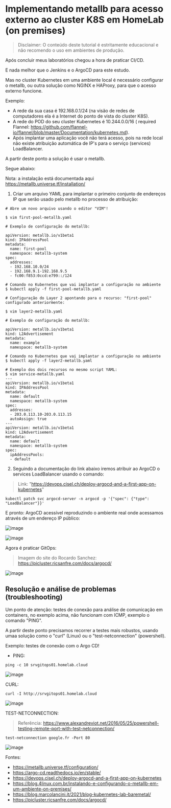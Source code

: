 # Implementando metallb para acesso externo ao cluster K8S em HomeLab (on premises)

> Disclaimer:
> O conteúdo deste tutorial é estritamente educacional e não recomendo o uso em ambientes de produção.

Após concluir meus laboratórios chegou a hora de praticar CI/CD.

E nada melhor que o Jenkins e o ArgoCD para este estudo.

Mas no cluster Kubernetes em uma ambiente local é necessário configurar o metallb, ou outra solução como NGINX e HAProxy, para que o acesso externo funcione.

Exemplo:

- A rede da sua casa é 192.168.0.1/24 (na visão de redes de computadores ela é a Internet do ponto de vista do cluster K8S).
- A rede do POD do seu cluster Kubernetes é 10.244.0.0/16 ( required Flannel: https://github.com/flannel-io/flannel/blob/master/Documentation/kubernetes.md).
- Após implantar uma aplicação você não terá acesso, pois na rede local não existe atribuição automática de IP's para o serviço (services) LoadBalancer.

A partir deste ponto a solução é usar o metallb.

Segue abaixo:

Nota: a instalação está documentada aqui https://metallb.universe.tf/installation/

1. Criar um arquivo YAML para implantar o primeiro conjunto de endereços IP que serão usado pelo metallb no processo de atribuição:
```
# Abre um novo arquivo usando o editor "VIM"!

$ vim first-pool-metallb.yaml

# Exemplo de configuração do metallb:

apiVersion: metallb.io/v1beta1
kind: IPAddressPool
metadata:
  name: first-pool
  namespace: metallb-system
spec:
  addresses:
  - 192.168.10.0/24
  - 192.168.9.1-192.168.9.5
  - fc00:f853:0ccd:e799::/124

# Comando no Kubernetes que vai implantar a configuração no ambiente
$ kubectl apply -f first-pool-metallb.yaml

# Configuração do Layer 2 apontando para o recurso: "first-pool" configurado anteriormente:

$ vim layer2-metallb.yaml

# Exemplo de configuração do metallb:

apiVersion: metallb.io/v1beta1
kind: L2Advertisement
metadata:
  name: example
  namespace: metallb-system

# Comando no Kubernetes que vai implantar a configuração no ambiente
$ kubectl apply -f layer2-metallb.yaml

# Exemplo dos dois recursos no mesmo script YAML:
$ vim service-metallb.yaml
---
apiVersion: metallb.io/v1beta1
kind: IPAddressPool
metadata:
  name: default
  namespace: metallb-system
spec:
  addresses:
  - 203.0.113.10-203.0.113.15
  autoAssign: true
---
apiVersion: metallb.io/v1beta1
kind: L2Advertisement
metadata:
  name: default
  namespace: metallb-system
spec:
  ipAddressPools:
  - default
```
2. Seguindo a documentação do link abaixo iremos atribuir ao ArgoCD o services LoadBalancer usando o comando:

> Link: "https://devops.cisel.ch/deploy-argocd-and-a-first-app-on-kubernetes"

```
kubectl patch svc argocd-server -n argocd -p '{"spec": {"type": "LoadBalancer"}}'
```
E pronto: ArgoCD acessível reproduzindo o ambiente real onde acessamos através de um endereço IP público:

![image](https://github.com/zecaoliveira/k8s-metallb-homelab/assets/42525959/adaf2eb4-52c2-4a00-a2f0-d10c582969e7)

![image](https://github.com/zecaoliveira/k8s-metallb-homelab/assets/42525959/a3caa425-581c-4d61-8ffc-994df2e5adf3)

Agora é praticar GitOps:

> Imagem do site do Rocardo Sanchez: https://picluster.ricsanfre.com/docs/argocd/

![image](https://github.com/zecaoliveira/k8s-metallb-homelab/assets/42525959/b7bdcc5b-5e7a-4826-9061-78a4e346c676)

## Resolução e análise de problemas (troubleshooting)

Um ponto de atenção: testes de conexão para análise de comunicação em containers, no exemplo acima, não funcionam com ICMP, exemplo o comando "PING".

A partir deste ponto precisamos recorrer a testes mais robustos, usando umaa solução como o "curl" (Linux) ou o "test-netconnection" (powershell).

Exemplo: testes de conexão com o Argo CD!

- PING:
```
ping -c 10 srvgitops01.homelab.cloud   
```
![image](https://github.com/zecaoliveira/k8s-metallb-homelab/assets/42525959/21ead0c8-1b4b-491e-8561-c1ea7b50399d)

CURL:
```
curl -I http://srvgitops01.homelab.cloud  
```
![image](https://github.com/zecaoliveira/k8s-metallb-homelab/assets/42525959/f248bf57-0698-4429-bd29-69041ff29e80)

TEST-NETCONNECTION:
> Referência: https://www.alexandreviot.net/2016/05/25/powershell-testing-remote-port-with-test-netconnection/
```
test-netconnection google.fr -Port 80
```
![image](https://github.com/zecaoliveira/k8s-metallb-homelab/assets/42525959/1444f3c7-dbc6-4760-928d-a870956f4c55)

Fontes:

- https://metallb.universe.tf/configuration/
- https://argo-cd.readthedocs.io/en/stable/
- https://devops.cisel.ch/deploy-argocd-and-a-first-app-on-kubernetes
- https://blog.4linux.com.br/instalando-e-configurando-o-metallb-em-um-ambiente-on-premises/
- https://blog.marcolancini.it/2021/blog-kubernetes-lab-baremetal/
- https://picluster.ricsanfre.com/docs/argocd/
